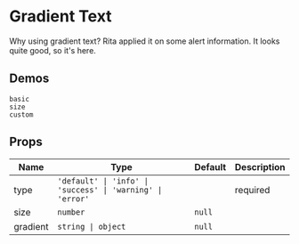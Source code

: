 # Gradient Text
Why using gradient text? Rita applied it on some alert information. It looks quite good, so it's here.


## Demos

```demo
basic
size
custom
```

## Props
|Name|Type|Default|Description|
|-|-|-|-|
|type|`'default' \| 'info' \| 'success' \| 'warning' \| 'error'`||required|
|size|`number`|`null`||
|gradient|`string \| object`|`null`||